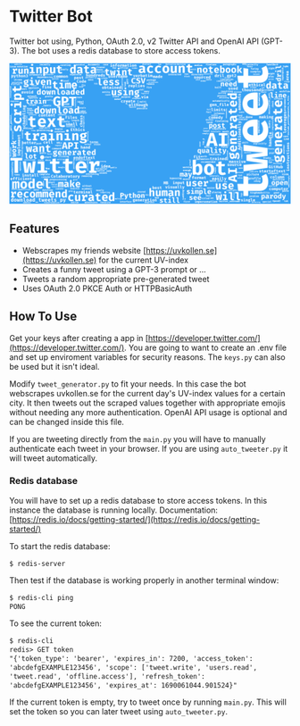 # Twitter Bot
Twitter bot using, Python, OAuth 2.0, v2 Twitter API and OpenAI API (GPT-3).
The bot uses a redis database to store access tokens.

![Image](twitter_bot.png)

## Features
- Webscrapes my friends website [https://uvkollen.se](https://uvkollen.se) for the current UV-index
- Creates a funny tweet using a GPT-3 prompt or ...
- Tweets a random appropriate pre-generated tweet
- Uses OAuth 2.0 PKCE Auth or HTTPBasicAuth



## How To Use

Get your keys after creating a app in [https://developer.twitter.com/](https://developer.twitter.com/). You are going to want to create an .env file and set up enviroment variables for security reasons. The `keys.py` can also be used but it isn't ideal.

Modify `tweet_generator.py` to fit your needs. In this case the bot webscrapes uvkollen.se for the current day's UV-index values for a certain city. It then tweets out the scraped values together with appropriate emojis without needing any more authentication. OpenAI API usage is optional and can be changed inside this file.

If you are tweeting directly from the `main.py` you will have to manually authenticate each tweet in your browser. If you are using `auto_tweeter.py` it will tweet automatically.



### Redis database

You will have to set up a redis database to store access tokens. In this instance the database is running locally.
Documentation: [https://redis.io/docs/getting-started/](https://redis.io/docs/getting-started/)

To start the redis database:
```
$ redis-server
```


Then test if the database is working properly in another terminal window:
```
$ redis-cli ping
PONG
```


To see the current token:
```
$ redis-cli
redis> GET token
"{'token_type': 'bearer', 'expires_in': 7200, 'access_token': 'abcdefgEXAMPLE123456', 'scope': ['tweet.write', 'users.read', 'tweet.read', 'offline.access'], 'refresh_token': 'abcdefgEXAMPLE123456', 'expires_at': 1690061044.901524}"

```

If the current token is empty, try to tweet once by running `main.py`.
This will set the token so you can later tweet using `auto_tweeter.py`.
